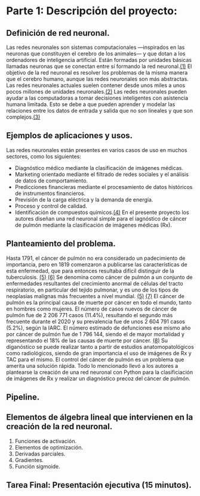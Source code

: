 # Parte 1: Descripción del proyecto:
## Definición de red neuronal.
Las redes neuronales son sistemas computacionales —inspirados en las neuronas que constituyen el cerebro de los animales— y que dotan a los ordenadores de inteligencia artificial. Están formadas por unidades básicas llamadas neuronas que se conectan entre sí formando la red neuronal.[(1)](https://enzyme.biz/blog/redes-neuronales-que-son-y-aplicaciones)
El objetivo de la red neuronal es resolver los problemas de la misma manera que el cerebro humano, aunque las redes neuronales son más abstractas. Las redes neuronales actuales suelen contener desde unos miles a unos pocos millones de unidades neuronales.[(2)](https://es.wikipedia.org/wiki/Red_neuronal_artificial)
Las redes neuronales pueden ayudar a las computadoras a tomar decisiones inteligentes con asistencia humana limitada. Esto se debe a que pueden aprender y modelar las relaciones entre los datos de entrada y salida que no son lineales y que son complejos.[(3)](https://aws.amazon.com/es/what-is/neural-network/)
## Ejemplos de aplicaciones y usos.
Las redes neuronales están presentes en varios casos de uso en muchos sectores, como los siguientes:
* Diagnóstico médico mediante la clasificación de imágenes médicas.
* Marketing orientado mediante el filtrado de redes sociales y el análisis de datos de comportamiento.
* Predicciones financieras mediante el procesamiento de datos históricos de instrumentos financieros.
* Previsión de la carga eléctrica y la demanda de energía.
* Proceso y control de calidad.
* Identificación de compuestos químicos.[(4)](https://aws.amazon.com/es/what-is/neural-network/)
En el presente proyecto los autores diseñan una red neuronal simple para el iagnóstico de cáncer de pulmón mediante la clasificación de imágenes médicas (Rx).
## Planteamiento del problema.
Hasta 1791, el cáncer de pulmón no era considerado un padecimiento de importancia, pero en 1819 comenzaron a publicarse las características de esta enfermedad, que para entonces resultaba difícil distinguir de la tuberculosis. [(5)](http://scielo.sld.cu/pdf/san/v22n9/1029-3019-san-22-09-887.pdf)
[(6)](http://scielo.sld.cu/pdf/rpr/v24n1/1561-3194-rpr-24-01-21.pdf)
Se denomina como cáncer de pulmón a un conjunto de enfermedades resultantes del crecimiento anormal de células del tracto respiratorio, en particular del tejido pulmonar, y es uno de los tipos de neoplasias malignas más frecuentes a nivel mundial.
[(5)](http://scielo.sld.cu/pdf/san/v22n9/1029-3019-san-22-09-887.pdf)
[(7)](http://scielo.sld.cu/pdf/san/v24n3/1029-3019-san-24-03-431.pdf)
El cáncer de pulmón es la principal causa de muerte por cáncer en todo el mundo, tanto en hombres como mujeres. El número de casos nuevos de cáncer de pulmón fue de 2 206 771 casos (11.4%), resultando el segundo más frecuente durante el 2020 y su prevalencia fue de unos 2 604 791 casos (5.2%), según la IARC. El número estimado de defunciones ese mismo año por cáncer de pulmón fue de 1 796 144, siendo el de mayor mortalidad y representando el 18% de las causas de muerte por cáncer.
[(8)](https://gco.iarc.fr/today/online-analysis-pie?v=2020&mode=cancer&mode_population=continents&population=900&populations=900&key=total&sex=0&cancer=39&type=0&statistic=5&prevalence=0&population_group=0&ages_group%5B%5D=0&ages_group%5B%5D=17&nb_items=7&group_cancer=1&include_nmsc=1&include_nmsc_other=1&half_pie=0&donut=0)
Su diganóstico se puede realizar tanto a partir de estudios anatomopatológicos como radiológicos, siendo de gran importancia el uso de imágenes de Rx y TAC para el mismo. El control del cáncer de pulmón es un problema que amerita una solución rápida. Todo lo mencionado llevó a los autores a plantearse la creación de una red neuronal con Python para la clasificiación de imágenes de Rx y realizar un diagnóstico precoz del cáncer de pulmón.
## Pipeline.

## Elementos de álgebra lineal que intervienen en la creación de la red neuronal.
  1. Funciones de activación.
  2. Elementos de optimización.
  4. Derivadas parciales.
  5. Gradientes.
  6. Función sigmoide.

## Tarea Final: Presentación ejecutiva (15 minutos).
